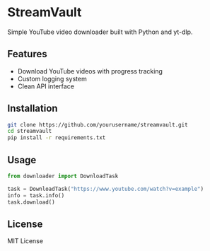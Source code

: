 # StreamVault
Simple YouTube video downloader built with Python and yt-dlp.
## Features

- Download YouTube videos with progress tracking
- Custom logging system
- Clean API interface

## Installation
```bash
git clone https://github.com/yourusername/streamvault.git
cd streamvault
pip install -r requirements.txt
```
## Usage
```python
from downloader import DownloadTask

task = DownloadTask("https://www.youtube.com/watch?v=example")
info = task.info()
task.download()
```
## License
MIT License